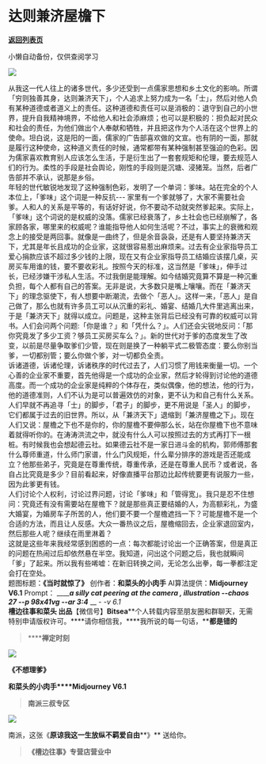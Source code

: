 # 达则兼济屋檐下

[**返回列表页**](/gzh/槽边往事)

小懒自动备份，仅供查阅学习

![](https://mmbiz.qpic.cn/mmbiz_jpg/Ia6gU9JNtkrqkSSrIrHibHnXWNRAvdTDXR1xibpia6YLkOBWfD4pVo5OjUtH6bl9GY4HymPCEnqVKm6BBXARYxwHQ/640?wx_fmt=jpeg&from;=appmsg)

从我这一代人往上的诸多世代，多少还受到一点儒家思想和乡土文化的影响。所谓「穷则独善其身，达则兼济天下」，个人追求上努力成为一名「士」，然后对他人负有某种道德或者道义上的责任。这种道德和责任可以是消极的：退守到自己的小世界，提升自我精神境界，不给他人和社会添麻烦；也可以是积极的：担负起对民众和社会的责任，为他们做出个人奉献和牺牲，并且把这作为个人活在这个世界上的使命。坦白说，这是阳的一面，儒家的广告部喜欢做的文宣。也有阴的一面，那就是履行这种使命，这种道义责任的时候，通常都带有某种强制甚至强迫的色彩。因为儒家喜欢教育别人应该怎么生活，于是衍生出了一套套规矩和伦理，要去规范人们的行为。柔性的手段是社会舆论，刚性的手段则是沉塘、浸猪笼。当然，后者广告部并不承认，说那是乡俗。  
年轻的世代敏锐地发现了这种强制色彩，发明了一个单词：爹味。站在完全的个人本位上，「爹味」这个词是一种反抗---
家里有一个爹就够了，大家不需要社会爹。人和人的关系是平等的，有话好好说，你不要动不动就突然爹起来。实际上，「爹味」这个词说的是权威的没落。儒家已经衰落了，乡土社会也已经崩解了，各家顾各家，哪里来的权威呢？谁能指导他人如何生活呢？不过，事实上的衰微和观念上的接受是两回事。就像是一曲终了，但是余音袅袅，还是有人要坚持兼济天下，尤其是年长且成功的企业家，这就很容易惹出麻烦来。过去有企业家指导员工爱心捐款应该不超过多少钱的上限，现在又有企业家指导员工结婚应该摆几桌，买房买车用谁的钱，要不要收彩礼。按照今天的标准，这当然是「爹味」，伸手过长，已经涉嫌干涉私人生活。不过我倒是能理解。如今结婚究竟算不算是一种沉重负担，每个人都有自己的答案。无非是说，大多数只是嘴上嚷嚷。而在「兼济天下」的理念驱使下，有人想要中断潮流，去做个「恶人」。这样一来，「恶人」是自己做了，那么也就有许多员工可以从沉重的彩礼、婚宴、结婚几大件里逃离出来，于是「兼济天下」就得以成立。问题是，这种主张背后已经没有可靠的权威可以背书。人们会问两个问题:「你是谁？」和「凭什么？」。人们还会尖锐地反问：「那你究竟发了多少工资？够员工买房买车么？」。新的世代对于爹的态度发生了改变，以前是尽量争取爹们少管，现在则是换了一种躺平式二极管态度：要么你别当爹，一切都别管；要么你做个爹，对一切都负全责。  
诉诸道德，诉诸伦理，诉诸秩序的时代过去了，人们习惯了用钱来衡量一切。一个心善的企业家不重要，首先他得是一个成功的企业家，然后才轮得到讨论他的道德高度。而一个成功的企业家是纯粹的个体存在，类似偶像，他的想法，他的行为，他的道德准则，人们不认为是可以普遍效仿的对象，更不认为和自己有什么关系。人们早就不再追寻「士」的脚步，「君子」的脚步，更不用说是「圣人」的脚步，它们都属于过去的旧世界。所以，从「兼济天下」退缩到「兼济屋檐之下」。现在人们又说：屋檐之下也不是你的，你的屋檐不要伸那么长，站在你屋檐下也不意味着就得听你的。在涛涛洪流之中，就没有什么人可以按照过去的方式再打下一根桩。有时候我也会想起德云社。如果德云社不是一家日进斗金的机构，郭师傅那套什么尊师重道，什么师门家谱，什么门风规矩，什么辈分排序的游戏是否还能成立？他那些弟子，究竟是在尊重传统，尊重传承，还是在尊重人民币？或者说，各自占比究竟是多少？目前看起来，好像直播平台那边比起传统要更有说服力一些，因为此爹更有钱。  
人们讨论个人权利，讨论过界问题，讨论「爹味」和「管得宽」。我只是忍不住想问：究竟还有没有需要站在屋檐下？就是那些真正要结婚的人，为高额彩礼，为盛大婚宴，为婚房车子所苦的人，他们要不要一个屋檐遮挡一下？可能屋檐不是一个合适的方法，而且让人反感。大众一番热议之后，屋檐缩回去，企业家退回室内，然后那些人呢？继续在雨里淋着？  
这就是这些年来我经常感到困惑的一点：每次都能讨论出一个正确答案，但是真正的问题在热闹过后却依然悬在半空。我知道，问出这个问题之后，我也就瞬间「爹」了起来。所以我有些唏嘘：在新旧转换之间，无论怎么出拳，每一拳都注定会打在空处。  
题图标题：**《当时就惊了》** 创作者：**和菜头的小肉手** AI算法提供：**Midjourney V6.1** Prompt： _______a
silly cat peering at the camera , illustration --chaos 27 --p 98x41vg --ar
3:4___ __ __-_ -v 6.1_  
**槽边往事****和菜头
出品******【微信号】****Bitsea******个人转载内容至朋友圈和群聊天，无需特别申请版权许可。****请你相信我，****我所说的每一句话，****都是错的**

> ******禅定时刻**

![](https://mmbiz.qpic.cn/mmbiz_jpg/Ia6gU9JNtkrqkSSrIrHibHnXWNRAvdTDXWhYU0DANFXC0OY4TBdEc0icK94PAqa02STXUqicfbria13e6mgU5uNKag/640?wx_fmt=jpeg&from;=appmsg)

**《不想理爹》**

**和菜头的小肉手****Midjourney V6.1**

> **南派三叔专区**

![](https://mmbiz.qpic.cn/mmbiz_jpg/Ia6gU9JNtkrqkSSrIrHibHnXWNRAvdTDXqFODnCibmtrhWw5P8DialB78aNU6TjjPQI2CAuIzyTycUZH3bupv8cBw/640?wx_fmt=jpeg&from;=appmsg)

南派，这张《**原谅我这一生放纵不羁爱自由****》** 送给你。

> **《槽边往事》专营店营业中**

